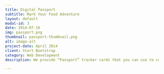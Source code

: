 ```yaml
---
title: Digital Passport
subtitle: Mark Your Food Adventure
layout: default
modal-id: 3
date: 2014-07-16
img: passport.png
thumbnail: passport-thumbnail.png
alt: image-alt
project-date: April 2014
client: Start Bootstrap
category: Web Development
description: We provide “Passport” tracker cards that you can use to collect stamps from the restaurants you visit.

---
```

